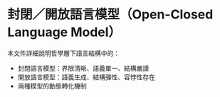# 封閉／開放語言模型（Open-Closed Language Model）

本文件詳細說明哲學層下語言結構中的：

- 封閉語言模型：界限清晰、語義單一、結構嚴謹
- 開放語言模型：語義生成、結構彈性、容悖性存在
- 兩種模型的動態轉化機制

